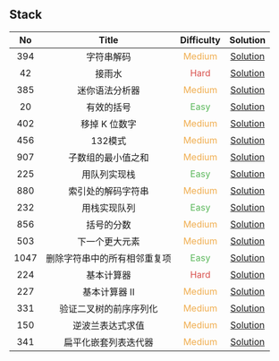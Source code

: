## Stack

|  No   |            Title             |            Difficulty             |                                 Solution                                 |
| :---: | :--------------------------: | :-------------------------------: | :----------------------------------------------------------------------: |
|  394  |          字符串解码          | <font color=#F0AD4E>Medium</font> |                 [Solution](decode_string/Solution.java)                  |
|  42   |            接雨水            |  <font color=#D9534F>Hard</font>  |              [Solution](trapping_rain_water/Solution.java)               |
|  385  |        迷你语法分析器        | <font color=#F0AD4E>Medium</font> |                  [Solution](mini_parser/Solution.java)                   |
|  20   |          有效的括号          |  <font color=#5CB85C>Easy</font>  |               [Solution](valid_parentheses/Solution.java)                |
|  402  |        移掉 K 位数字         | <font color=#F0AD4E>Medium</font> |                [Solution](remove_k_digits/Solution.java)                 |
|  456  |           132模式            | <font color=#F0AD4E>Medium</font> |                  [Solution](_132Pattern/Solution.java)                   |
|  907  |      子数组的最小值之和      | <font color=#F0AD4E>Medium</font> |            [Solution](sum_of_subarray_minimums/Solution.java)            |
|  225  |         用队列实现栈         |  <font color=#5CB85C>Easy</font>  |          [Solution](implement_stack_using_queues/MyStack.java)           |
|  880  |      索引处的解码字符串      | <font color=#F0AD4E>Medium</font> |            [Solution](decoded_string_at_index/Solution.java)             |
|  232  |         用栈实现队列         |  <font color=#5CB85C>Easy</font>  |          [Solution](implement_queue_using_stacks/MyQueue.java)           |
|  856  |          括号的分数          | <font color=#F0AD4E>Medium</font> |              [Solution](score_of_parentheses/Solution.java)              |
|  503  |        下一个更大元素        | <font color=#F0AD4E>Medium</font> |             [Solution](next_greater_elementII/Solution.java)             |
| 1047  | 删除字符串中的所有相邻重复项 |  <font color=#5CB85C>Easy</font>  |    [Solution](remove_all_adjacent_duplicates_in_string/Solution.java)    |
|  224  |          基本计算器          |  <font color=#D9534F>Hard</font>  |                [Solution](basic_calculator/Solution.java)                |
|  227  |        基本计算器 II         | <font color=#F0AD4E>Medium</font> |              [Solution](basic_calculator_II/Solution.java)               |
|  331  |    验证二叉树的前序序列化    | <font color=#F0AD4E>Medium</font> | [Solution](verify_preorder_serialization_of_a_binary_tree/Solution.java) |
|  150  |       逆波兰表达式求值       | <font color=#F0AD4E>Medium</font> |        [Solution](evaluate_reverse_polish_notation/Solution.java)        |
|  341  |     扁平化嵌套列表迭代器     | <font color=#F0AD4E>Medium</font> |       [Solution](flatten_nested_list_iterator/NestedIterator.java)       |
